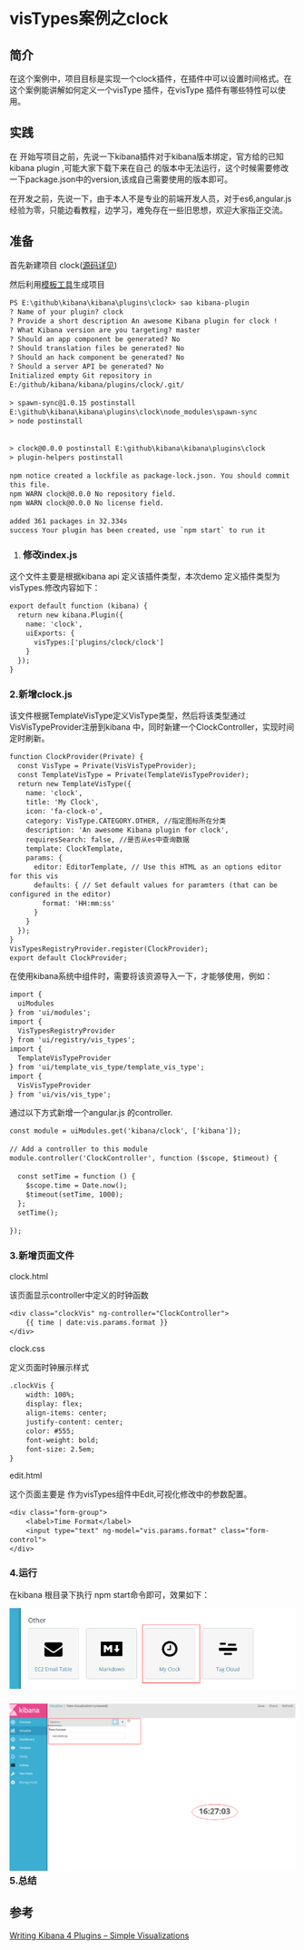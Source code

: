 # visTypes案例之clock

## 简介

在这个案例中，项目目标是实现一个clock插件，在插件中可以设置时间格式。在这个案例能讲解如何定义一个visType 插件，在visType 插件有哪些特性可以使用。

## 实践

在 开始写项目之前，先说一下kibana插件对于kibana版本绑定，官方给的已知kibana plugin ,可能大家下载下来在自己 的版本中无法运行，这个时候需要修改一下package.json中的version,该成自己需要使用的版本即可。

在开发之前，先说一下，由于本人不是专业的前端开发人员，对于es6,angular.js经验为零，只能边看教程，边学习，难免存在一些旧思想，欢迎大家指正交流。

## 准备

首先新建项目 clock\([源码详见](https://github.com/TrumanDu/kibana_plugin/tree/master/clock)\)

然后利用[模板工具](https://github.com/elastic/template-kibana-plugin/)生成项目

    PS E:\github\kibana\kibana\plugins\clock> sao kibana-plugin
    ? Name of your plugin? clock
    ? Provide a short description An awesome Kibana plugin for clock !
    ? What Kibana version are you targeting? master
    ? Should an app component be generated? No
    ? Should translation files be generated? No
    ? Should an hack component be generated? No
    ? Should a server API be generated? No
    Initialized empty Git repository in E:/github/kibana/kibana/plugins/clock/.git/

    > spawn-sync@1.0.15 postinstall E:\github\kibana\kibana\plugins\clock\node_modules\spawn-sync
    > node postinstall


    > clock@0.0.0 postinstall E:\github\kibana\kibana\plugins\clock
    > plugin-helpers postinstall

    npm notice created a lockfile as package-lock.json. You should commit this file.
    npm WARN clock@0.0.0 No repository field.
    npm WARN clock@0.0.0 No license field.

    added 361 packages in 32.334s
    success Your plugin has been created, use `npm start` to run it

1. ### 修改index.js

这个文件主要是根据kibana api 定义该插件类型，本次demo 定义插件类型为visTypes.修改内容如下：

```
export default function (kibana) {
  return new kibana.Plugin({
    name: 'clock',
    uiExports: {
      visTypes:['plugins/clock/clock']
    }
  });
}
```

### 2.新增clock.js

该文件根据TemplateVisType定义VisType类型，然后将该类型通过VisVisTypeProvider注册到kibana 中，同时新建一个ClockController，实现时间定时刷新。

```
function ClockProvider(Private) {
  const VisType = Private(VisVisTypeProvider);
  const TemplateVisType = Private(TemplateVisTypeProvider);
  return new TemplateVisType({
    name: 'clock',
    title: 'My Clock',
    icon: 'fa-clock-o',
    category: VisType.CATEGORY.OTHER, //指定图标所在分类
    description: 'An awesome Kibana plugin for clock',
    requiresSearch: false, //是否从es中查询数据
    template: ClockTemplate,
    params: {
      editor: EditorTemplate, // Use this HTML as an options editor for this vis
      defaults: { // Set default values for paramters (that can be configured in the editor)
        format: 'HH:mm:ss'
      }
    }
  });
}
VisTypesRegistryProvider.register(ClockProvider);
export default ClockProvider;
```

在使用kibana系统中组件时，需要将该资源导入一下，才能够使用，例如：

```
import {
  uiModules
} from 'ui/modules';
import {
  VisTypesRegistryProvider
} from 'ui/registry/vis_types';
import {
  TemplateVisTypeProvider
} from 'ui/template_vis_type/template_vis_type';
import {
  VisVisTypeProvider
} from 'ui/vis/vis_type';
```

通过以下方式新增一个angular.js 的controller.

```
const module = uiModules.get('kibana/clock', ['kibana']);

// Add a controller to this module
module.controller('ClockController', function ($scope, $timeout) {

  const setTime = function () {
    $scope.time = Date.now();
    $timeout(setTime, 1000);
  };
  setTime();

});
```

### 3.新增页面文件

clock.html

该页面显示controller中定义的时钟函数

```
<div class="clockVis" ng-controller="ClockController">
    {{ time | date:vis.params.format }}
</div>
```

clock.css

定义页面时钟展示样式

```
.clockVis {
    width: 100%;
    display: flex;
    align-items: center;
    justify-content: center;
    color: #555;
    font-weight: bold;
    font-size: 2.5em;
}
```

edit.html

这个页面主要是 作为visTypes组件中Edit,可视化修改中的参数配置。

```
<div class="form-group">
    <label>Time Format</label>
    <input type="text" ng-model="vis.params.format" class="form-control">
</div>
```

### 4.运行

在kibana 根目录下执行 npm start命令即可，效果如下：

![](/assets/import.png)

### ![](/assets/clock.png)5.总结

### 

## 参考

[Writing Kibana 4 Plugins – Simple Visualizations](https://www.timroes.de/2015/12/02/writing-kibana-4-plugins-simple-visualizations/)

